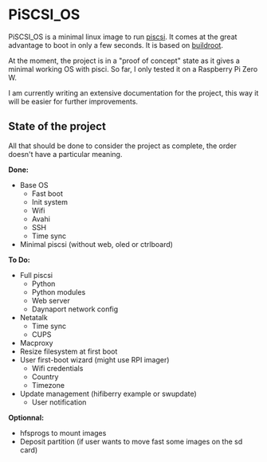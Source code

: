 # PiSCSI_OS

PiSCSI_OS is a minimal linux image to run [piscsi](https://github.com/PiSCSI/piscsi). It comes at the great advantage to boot in only a few seconds. It is based on [buildroot](https://github.com/buildroot/buildroot).

At the moment, the project is in a "proof of concept" state as it gives a minimal working OS with pisci. So far, I only tested it on a Raspberry Pi Zero W.

I am currently writing an extensive documentation for the project, this way it will be easier for further improvements.

## State of the project

All that should be done to consider the project as complete, the order doesn't have a particular meaning. 

**Done:**

- Base OS
    - Fast boot
    - Init system
    - Wifi
    - Avahi
    - SSH
    - Time sync
- Minimal piscsi (without web, oled or ctrlboard)

**To Do:**

- Full piscsi
    - Python
    - Python modules
    - Web server
    - Daynaport network config
- Netatalk
    - Time sync
    - CUPS
- Macproxy
- Resize filesystem at first boot
- User first-boot wizard (might use RPI imager)
	- Wifi credentials
	- Country
	- Timezone
- Update management (hifiberry example or swupdate)
	- User notification

**Optionnal:**

- hfsprogs to mount images
- Deposit partition (if user wants to move fast some images on the sd card)
